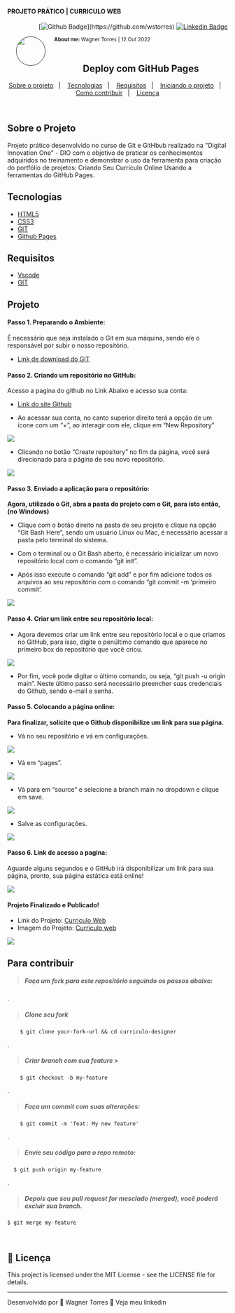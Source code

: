#### PROJETO PRÁTICO | CURRICULO WEB<!--Obrigatorio-->



<div class="social social-user" align="right" width-full border color-bg-default>



[![Github Badge](https://img.shields.io/badge/-Github-000?style=flat-square&logo=Github&logoColor=white&link=(https://github.com/wstorres))](https://github.com/wstorres) [![Linkedin Badge](https://img.shields.io/badge/-LinkedIn-blue?style=flat-square&logo=Linkedin&logoColor=white&link=https://www.linkedin.com/in/wstorres/)](https://www.linkedin.com/in/wstorres/)
</div>


<div class="avatar avatar-user width-full border color-bg-default">
<img align="left" width="65" height="65" style="border-radius: 65px" 
border="1" hspace="20" src="https://avatars.githubusercontent.com/u/44095306?v=4">

<div>
<sub><strong>About me: </strong> Wagner Torres | 12 Out 2022</sub>
</div>

</div>



<br />


<!--Título do Projeto-->
<h2 align="center">Deploy com GitHub Pages</h1>


<!--
<p align="center">
  <img alt="GitHub top language" src="https://img.shields.io/github/languages/top/wstorres/gobarber-admin?color=%FF9000">

   
  <img alt="Repository size" src="https://img.shields.io/github/repo-size/wstorres/gobarber-admin?color=%235636D3">
  
  <a href="https://github.com/wstorres/gobarber-admin/commits/master">
    <img alt="GitHub last commit" src="https://img.shields.io/github/last-commit/wstorres/gobarber-admin?color=%235636D3">
  </a>
  
  <a href="https://github.com/danilods/gobarber-admin/issues">
    <img alt="Repository issues" src="https://img.shields.io/github/issues/wstorres/gobarber-admin?color=%235636D3">
  </a>
  
  <img alt="GitHub" src="https://img.shields.io/github/license/wstorres/gobarber-admin?color=%235636D3">
</p>
-->

<p align="center">
  <a href="#-about-the-project">Sobre o projeto</a>&nbsp;&nbsp;&nbsp;|&nbsp;&nbsp;&nbsp;
  <a href="#-technologies">Tecnologias</a>&nbsp;&nbsp;&nbsp;|&nbsp;&nbsp;&nbsp;
  <a href="#-requisitos">Requisitos</a>&nbsp;&nbsp;&nbsp;|&nbsp;&nbsp;&nbsp;
  <a href="#-projeto">Iniciando o projeto</a>&nbsp;&nbsp;&nbsp;|&nbsp;&nbsp;&nbsp;
  <a href="#-how-to-contribute">Como contribuir</a>&nbsp;&nbsp;&nbsp;|&nbsp;&nbsp;&nbsp;
  <a href="#-license">Licença</a>
</p>



<br />

## Sobre o Projeto

 Projeto prático desenvolvido no curso de Git e GitHbub realizado na "Digital Innovation One" - DIO com o objetivo de praticar os conhecimentos adquiridos no treinamento e demonstrar o uso da ferramenta para criação do portfólio de projetos: Criando Seu Currículo Online Usando a ferramentas do GitHub Pages.


## Tecnologias

- [HTML5](#)
- [CSS3](#)
- [GIT](#)
- [Github Pages](#)

<!--

- [Node.js](https://nodejs.org/)
- [ReactJS](https://reactjs.org/)
- [React Native](https://reactnative.dev/)
- [TypeScript](https://www.typescriptlang.org/)
- [TypeORM](https://typeorm.io/#/)
- [Express](https://expressjs.com/pt-br/)
- [React Router DOM](https://reacttraining.com/react-router/)
- [React Navigation](https://reactnavigation.org/)
- [React Icons](https://react-icons.netlify.com/#/)
- [Styled Components](https://styled-components.com/)
- [Axios](https://github.com/axios/axios)
- [Eslint](https://eslint.org/)
- [Prettier](https://prettier.io/)
- [EditorConfig](https://editorconfig.org/)
- [Lazy Loading](https://pt.wikipedia.org/wiki/Lazy_loading)
- [Code Splitting](https://pt-br.reactjs.org/docs/code-splitting.html)

-->

## Requisitos

- [Vscode](#)
- [GIT](#) 
  
## Projeto

#### Passo 1. Preparando o Ambiente:

É necessário que seja instalado o Git em sua máquina, sendo ele o responsável por subir o nosso repositório.

- [Link de download do GIT](https://git-scm.com/downloads)

#### Passo 2. Criando um repositório no GitHub:

Acesso a pagina do github no Link Abaixo e acesso sua conta:
  
- [Link do site Github](https://github.com)


- Ao acessar sua conta, no canto superior direito terá a opção de um ícone com um “+”, ao interagir com ele, clique em “New Repository”
   
<img src="./img/deploy1.png">

<br />

 - Clicando no botão “Create repository” no fim da página, você será direcionado para a página de seu novo repositório.
   
 <img src="./img/deploy2.png">

<br /> 


#### Passo 3. Enviado a aplicação para o repositório:

**Agora, utilizado o Git, abra a pasta do projeto com o Git, para isto então, (no Windows)**

- Clique com o botão direito na pasta de seu projeto e clique na opção “Git Bash Here”, sendo um usuário Linux ou Mac, é necessário acessar a pasta pelo terminal do sistema.
   
- Com o terminal ou o Git Bash aberto, é necessário inicializar um novo repositório local com o comando “git init”.
  
- Após isso execute o comando “git add” e por fim adicione todos os arquivos ao seu repositório com o comando “git commit -m ‘primeiro commit’.

<img src="./img/deploy3.png">

<br /> 


#### Passo 4. Criar um link entre seu repositório local:

- Agora devemos criar um link entre seu repositório local e o que criamos no GitHub, para isso, digite o penúltimo comando que aparece no primeiro box do repositório que você criou.

<img src="./img/deploi4.jpg">
 
<br /> 

- Por fim, você pode digitar o último comando, ou seja, “git push -u origin main”. Neste último passo será necessário preencher suas credenciais do Github, sendo e-mail e senha.
   

#### Passo 5. Colocando a página online:

**Para finalizar, solicite que o Github disponibilize um link para sua página.**

- Vá no seu repositório e vá em configurações.

 <img src="./img/deploy5.jpg">

 <br />


- Vá em “pages”.

 <img src="./img/deploy6.png">

 <br />


- Vá para em “source” e selecione a branch main no dropdown e clique em save.

<img src="./img/deploy7.png">

 <br />

- Salve as configurações.
  

<img src="./img/deploy8.png">

<br />


#### Passo 6. Link de acesso a pagina:

Aguarde alguns segundos e o GitHub irá disponibilizar um link para sua página, pronto, sua página estática está online!

 <img src="./img/deploy9.png">

 <br />

#### Projeto Finalizado e Publicado!

 - Link do Projeto: [Curriculo Web](https://wstorres.github.io/curriculo-designer/)
- Imagem do Projeto: [Curriculo web](./img/deploy10.png)
  
<img src="./img/deploy10.png">


<br />


## Para contribuir

> ##### Faça um fork para este repositório seguindo os passos abaixo:
.
> ##### Clone seu fork  
        $ git clone your-fork-url && cd curriculo-designer
.

> ##### Criar branch com sua feature >

        $ git checkout -b my-feature

.

> ##### Faça um commit com suas alterações:

        $ git commit -m 'feat: My new feature'
.


> ##### Envie seu código para o repo remoto:

      $ git push origin my-feature
.
> ##### Depois que seu pull request for mesclado (merged), você poderá excluir sua branch.

    $ git merge my-feature

<br />

## 📝 Licença

This project is licensed under the MIT License - see the LICENSE file for details.

---

Desenvolvido por 💜 Wagner Torres 👋 Veja meu linkedin



